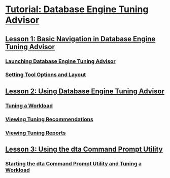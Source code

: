 # [Tutorial: Database Engine Tuning Advisor](tutorial-database-engine-tuning-advisor.md)
## [Lesson 1: Basic Navigation in Database Engine Tuning Advisor](lesson-1-basic-navigation-in-database-engine-tuning-advisor.md)
### [Launching Database Engine Tuning Advisor](lesson-1-1-launching-database-engine-tuning-advisor.md)
### [Setting Tool Options and Layout](lesson-1-2-setting-tool-options-and-layout.md)
## [Lesson 2: Using Database Engine Tuning Advisor](lesson-2-using-database-engine-tuning-advisor.md)
### [Tuning a Workload](lesson-1-1-tuning-a-workload.md)
### [Viewing Tuning Recommendations](lesson-1-2-viewing-tuning-recommendations.md)
### [Viewing Tuning Reports](lesson-1-3-viewing-tuning-reports.md)
## [Lesson 3: Using the dta Command Prompt Utility](lesson-3-using-the-dta-command-prompt-utility.md)
### [Starting the dta Command Prompt Utility and Tuning a Workload](lesson-3-1-starting-the-dta-command-prompt-utility-and-tuning-a-workload.md)

